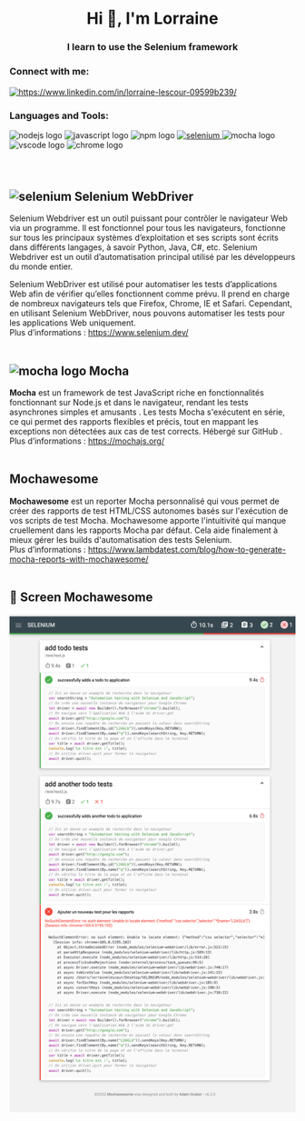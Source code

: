 <h1 align="center">Hi 👋, I'm Lorraine</h1>
<h3 align="center">I learn to use the Selenium framework</h3>

<h3 align="left">Connect with me:</h3>
<p align="left">
<a href="https://www.linkedin.com/in/lorraine-lescour-09599b239/" target="blank"><img align="center" src="https://raw.githubusercontent.com/rahuldkjain/github-profile-readme-generator/master/src/images/icons/Social/linked-in-alt.svg" alt="https://www.linkedin.com/in/lorraine-lescour-09599b239/" height="30" width="40" /></a>
</p>

<h3 align="left">Languages and Tools:</h3>
  <div align="left">
  <img src="https://cdn.jsdelivr.net/gh/devicons/devicon/icons/nodejs/nodejs-original.svg" height="40" width="52" alt="nodejs logo"  />
  <img src="https://cdn.jsdelivr.net/gh/devicons/devicon/icons/javascript/javascript-original.svg" height="40" width="52" alt="javascript logo"  />
  <img src="https://cdn.jsdelivr.net/gh/devicons/devicon/icons/npm/npm-original-wordmark.svg" height="40" width="52" alt="npm logo"  />
  <a href="https://www.selenium.dev" target="_blank" rel="noreferrer"> <img src="https://raw.githubusercontent.com/detain/svg-logos/780f25886640cef088af994181646db2f6b1a3f8/svg/selenium-logo.svg" alt="selenium" width="40" height="40"/> </a> 
  <img src="https://cdn.jsdelivr.net/gh/devicons/devicon/icons/mocha/mocha-plain.svg" height="40" width="52" alt="mocha logo"  />
  <img src="https://cdn.jsdelivr.net/gh/devicons/devicon/icons/vscode/vscode-original.svg" height="40" width="52" alt="vscode logo"  />
  <img src="https://cdn.jsdelivr.net/gh/devicons/devicon/icons/chrome/chrome-original.svg" height="40" width="52" alt="chrome logo"  />
</div>

###

###

<br>

<h2><img src="https://raw.githubusercontent.com/detain/svg-logos/780f25886640cef088af994181646db2f6b1a3f8/svg/selenium-logo.svg" alt="selenium" width="40" height="40"/> Selenium WebDriver</h2>

 <p>Selenium Webdriver est un outil puissant pour contrôler le navigateur Web via un programme. Il est fonctionnel pour tous les 
 navigateurs, fonctionne sur tous les principaux systèmes d’exploitation et ses scripts sont écrits dans différents langages, à savoir Python, Java, C#, etc. Selenium Webdriver est un outil d’automatisation principal utilisé par les développeurs du monde entier.</p>

Selenium WebDriver est utilisé pour automatiser les tests d’applications Web afin de vérifier qu’elles fonctionnent comme prévu. Il prend en charge de nombreux navigateurs tels que Firefox, Chrome, IE et Safari. Cependant, en utilisant Selenium WebDriver, nous pouvons automatiser les tests pour les applications Web uniquement.<br>
Plus d’informations : https://www.selenium.dev/
<br><br>

<h2>  <img src="https://cdn.jsdelivr.net/gh/devicons/devicon/icons/mocha/mocha-plain.svg" height="40" width="52" alt="mocha logo"  />
 Mocha</h2>

__Mocha__ est un framework de test JavaScript riche en fonctionnalités fonctionnant sur Node.js et dans le navigateur, rendant les tests asynchrones simples et amusants . Les tests Mocha s'exécutent en série, ce qui permet des rapports flexibles et précis, tout en mappant les exceptions non détectées aux cas de test corrects. Hébergé sur GitHub .<br>
Plus d’informations : https://mochajs.org/
<br><br>

<h2>Mochawesome</h2>

__Mochawesome__ est un reporter Mocha personnalisé qui vous permet de créer des rapports de test HTML/CSS autonomes basés sur l'exécution de vos scripts de test Mocha. Mochawesome apporte l'intuitivité qui manque cruellement dans les rapports Mocha par défaut. Cela aide finalement à mieux gérer les builds d'automatisation des tests Selenium.<br>
Plus d’informations : https://www.lambdatest.com/blog/how-to-generate-mocha-reports-with-mochawesome/
<br><br>

<h2>🎨 Screen Mochawesome</h2>

![](Screenshot/mochawesome.png)


